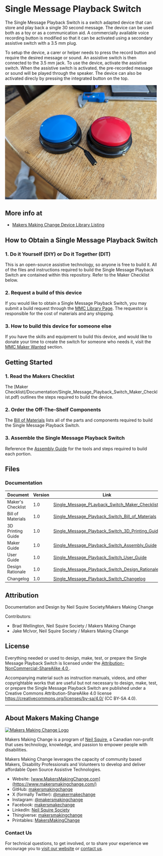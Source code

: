 # Single Message Playback Switch
The Single Message Playback Switch is a switch adapted device that can store and play back a single 30 second message. The device can be used both as a toy or as a communication aid. A commercially available voice recording button is modified so that it can be activated using a secondary assistive switch with a 3.5 mm plug. 

To setup the device, a carer or helper needs to press the record button and require the desired message or sound. An assistive switch is then connected to the 3.5 mm jack.  To use the device, activate the assistive switch. When the assistive switch is activated, the pre-recorded message or sound will be played through the speaker. The device can also be activated direcly by pressing the integrated button on the top.


<img src="Photos/Single_Message_Playback_Switch.jpg" width="500" alt="Picture of Single Message Playback Switch.">

## More info at
- [Makers Making Change Device Library Listing]([https://makersmakingchange.com/project/Single-Message-Playback-Switch/](https://www.makersmakingchange.com/s/product/single-message-playback-switch/01tJR000001HyonYAC))


## How to Obtain a Single Message Playback Switch
### 1. Do it Yourself (DIY) or Do it Together (DIT)

This is an open-source assistive technology, so anyone is free to build it. All of the files and instructions required to build the Single Message Playback Switch are contained within this repository. Refer to the Maker Checklist below.

### 2. Request a build of this device

If you would like to obtain a Single Message Playback Switch, you may submit a build request through the [MMC Library Page](https://www.makersmakingchange.com/s/product/single-message-playback-switch/01tJR000001HyonYAC). The requestor is responsible for the cost of materials and any shipping.

### 3. How to build this device for someone else

If you have the skills and equipment to build this device, and would like to donate your time to create the switch for someone who needs it, visit the [MMC Maker Wanted](https://makersmakingchange.com/maker-wanted/) section.


## Getting Started

### 1. Read the Makers Checklist

The [Maker Checklist(/Documentation/Single_Message_Playback_Switch_Maker_Checklist.pdf) outlines the steps required to build the device.

### 2. Order the Off-The-Shelf Components

The [Bill of Materials](/Documentation/Single_Message_Playback_Switch_BOM.xlsx) lists all of the parts and components required to build the Single Message Playback Switch. 

### 3. Assemble the Single Message Playback Switch

Reference the [Assembly Guide](/Documentation/Single_Message_Playback_Switch_Maker_Guide.pdf) for the tools and steps required to build each portion.

## Files
### Documentation
| Document             | Version | Link |
|----------------------|---------|------|
| Maker's Checklist    | 1.0     | [Single_Message_PLayback_Switch_Maker_Checklist](/Documentation/Single_Message_Playback_Switch_Maker_Checklist.pdf)  | 
| Bill of Materials    | 1.0     | [Single_Message_Playback_Switch_Bill_of_Materials](/Documentation/Single_Message_Playback_Switch_BOM.xlsx)     |
| 3D Printing Guide    | 1.0     | [Single_Message_Playback_Switch_3D_Printing_Guide](/Documentation/Single_Message_Playback_Switch_3D_Printing_Guide.pdf)     |
| Maker Guide       | 1.0     | [Single_Message_Playback_Switch_Assembly_Guide](/Documentation/Single_Message_Playback_Switch_Assembly_Guide.pdf)     |
| User Guide           | 1.0     | [Single_Message_Playback_Switch_User_Guide](/Documentation/Single_Message_Playback_Switch_User_Guide.pdf)    |
| Design Rationale     | 1.0     | [Single_Message_Playback_Switch_Design_Rationale](/Documentation/Single_Message_Playback_Switch_Design_Rationale.pdf)     |
| Changelog            | 1.0     | [Single_Message_Playback_Switch_Changelog](Changes.txt)     |


<!---
### Design Files
[CAD Files](/Design_Files)
--->
<!---
### Build Files
 - [3D Printing Files](/Build_Files/3D_Printing_Files)
 --->

## Attribution
Documentation and Design by Neil Squire Society/Makers Making Change

Contributors:
 - Brad Wellington, Neil Squire Society / Makers Making Change
 - Jake McIvor, Neil Squire Society / Makers Making Change


## License
Everything needed or used to design, make, test, or prepare the Single Message Playback Switch is licensed under the [Attribution-NonCommercial-ShareAlike 4.0 ](https://creativecommons.org/licenses/by-nc-sa/4.0/).

Accompanying material such as instruction manuals, videos, and other copyrightable works that are useful but not necessary to design, make, test, or prepare the Single Message Playback Switch are published under a Creative Commons Attribution-ShareAlike 4.0 license https://creativecommons.org/licenses/by-sa/4.0/ (CC BY-SA 4.0).


---

## About Makers Making Change
[<img src="https://raw.githubusercontent.com/makersmakingchange/makersmakingchange/main/img/mmc_logo.svg" width="500" alt="Makers Making Change Logo">](https://www.makersmakingchange.com/)

Makers Making Change is a program of [Neil Squire](https://www.neilsquire.ca/), a Canadian non-profit that uses technology, knowledge, and passion to empower people with disabilities.

Makers Making Change leverages the capacity of community based Makers, Disability Professionals and Volunteers to develop and deliver affordable Open Source Assistive Technologies.

 - Website: [www.MakersMakingChange.com](https://www.makersmakingchange.com/)
 - GitHub: [makersmakingchange](https://github.com/makersmakingchange)
 - X (formally Twitter): [@makermakechange](https://twitter.com/makermakechange)
 - Instagram: [@makersmakingchange](https://www.instagram.com/makersmakingchange)
 - Facebook: [makersmakechange](https://www.facebook.com/makersmakechange)
 - LinkedIn: [Neil Squire Society](https://www.linkedin.com/company/neil-squire-society/)
 - Thingiverse: [makersmakingchange](https://www.thingiverse.com/makersmakingchange/about)
 - Printables: [MakersMakingChange](https://www.printables.com/@MakersMakingChange)

### Contact Us
For technical questions, to get involved, or to share your experience we encourage you to [visit our website](https://www.makersmakingchange.com/) or [contact us](https://www.makersmakingchange.com/s/contact).
